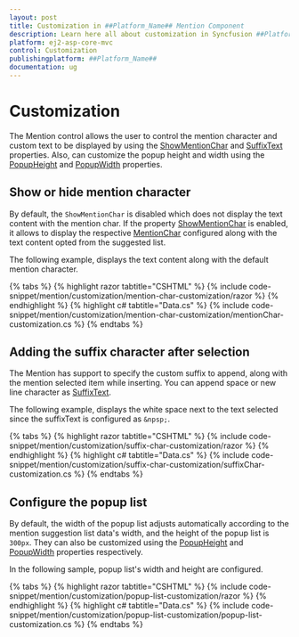 ```yaml
---
layout: post
title: Customization in ##Platform_Name## Mention Component
description: Learn here all about customization in Syncfusion ##Platform_Name## Mention component of Syncfusion Essential JS 2 and more.
platform: ej2-asp-core-mvc
control: Customization
publishingplatform: ##Platform_Name##
documentation: ug
---
```


# Customization

The Mention control allows the user to control the mention character and custom text to be displayed by using the [ShowMentionChar](https://help.syncfusion.com/cr/aspnetmvc-js2/Syncfusion.EJ2.DropDowns.Mention.html#Syncfusion_EJ2_DropDowns_Mention_ShowMentionChar) and [SuffixText](https://help.syncfusion.com/cr/aspnetmvc-js2/Syncfusion.EJ2.DropDowns.Mention.html#Syncfusion_EJ2_DropDowns_Mention_SuffixText) properties. Also, can customize the popup height and width using the [PopupHeight](https://help.syncfusion.com/cr/aspnetmvc-js2/Syncfusion.EJ2.DropDowns.Mention.html#Syncfusion_EJ2_DropDowns_Mention_PopupHeight) and [PopupWidth](https://help.syncfusion.com/cr/aspnetmvc-js2/Syncfusion.EJ2.DropDowns.Mention.html#Syncfusion_EJ2_DropDowns_Mention_PopupWidth) properties.

## Show or hide mention character

By default, the `ShowMentionChar` is disabled which does not display the text content with the mention char. If the property [ShowMentionChar](https://help.syncfusion.com/cr/aspnetmvc-js2/Syncfusion.EJ2.DropDowns.Mention.html#Syncfusion_EJ2_DropDowns_Mention_ShowMentionChar) is enabled, it allows to display the respective [MentionChar](https://help.syncfusion.com/cr/aspnetmvc-js2/Syncfusion.EJ2.DropDowns.Mention.html#Syncfusion_EJ2_DropDowns_Mention_MentionChar) configured along with the text content opted from the suggested list.

The following example, displays the text content along with the default mention character.

{% tabs %}
{% highlight razor tabtitle="CSHTML" %}
{% include code-snippet/mention/customization/mention-char-customization/razor %}
{% endhighlight %}
{% highlight c# tabtitle="Data.cs" %}
{% include code-snippet/mention/customization/mention-char-customization/mentionChar-customization.cs %}
{% endtabs %}


## Adding the suffix character after selection

The Mention has support to specify the custom suffix to append, along with the mention selected item while inserting. You can append space or new line character as [SuffixText](https://help.syncfusion.com/cr/aspnetmvc-js2/Syncfusion.EJ2.DropDowns.Mention.html#Syncfusion_EJ2_DropDowns_Mention_SuffixText).

The following example, displays the white space next to the text selected since the suffixText is configured as `&npsp;`.

{% tabs %}
{% highlight razor tabtitle="CSHTML" %}
{% include code-snippet/mention/customization/suffix-char-customization/razor %}
{% endhighlight %}
{% highlight c# tabtitle="Data.cs" %}
{% include code-snippet/mention/customization/suffix-char-customization/suffixChar-customization.cs %}
{% endtabs %}

## Configure the popup list

By default, the width of the popup list adjusts automatically according to the mention suggestion list data's width, and the height of the popup list is `300px`. They can also be customized using the [PopupHeight](https://help.syncfusion.com/cr/aspnetmvc-js2/Syncfusion.EJ2.DropDowns.Mention.html#Syncfusion_EJ2_DropDowns_Mention_PopupHeight) and [PopupWidth](https://help.syncfusion.com/cr/aspnetmvc-js2/Syncfusion.EJ2.DropDowns.Mention.html#Syncfusion_EJ2_DropDowns_Mention_PopupWidth) properties respectively.

In the following sample, popup list's width and height are configured.

{% tabs %}
{% highlight razor tabtitle="CSHTML" %}
{% include code-snippet/mention/customization/popup-list-customization/razor %}
{% endhighlight %}
{% highlight c# tabtitle="Data.cs" %}
{% include code-snippet/mention/customization/popup-list-customization/popup-list-customization.cs %}
{% endtabs %}



